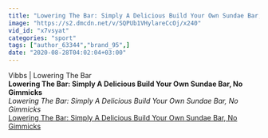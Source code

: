 ```yaml
---
title: "Lowering The Bar: Simply A Delicious Build Your Own Sundae Bar, No Gimmicks"
image: "https://s2.dmcdn.net/v/SQPUb1VHylareCcOj/x240"
vid_id: "x7vsyat"
categories: "sport"
tags: ["author_63344","brand_95",]
date: "2020-08-28T04:02:04+03:00"
---
```

Vibbs | Lowering The Bar<br><b>Lowering The Bar: Simply A Delicious Build Your Own Sundae Bar, No Gimmicks</b><br> <i>Lowering The Bar: Simply A Delicious Build Your Own Sundae Bar, No Gimmicks</i><br> <u>Lowering The Bar: Simply A Delicious Build Your Own Sundae Bar, No Gimmicks</u>
